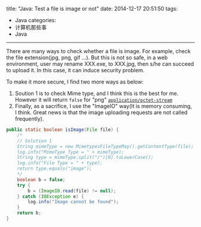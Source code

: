 title: "Java: Test a file is image or not"
date: 2014-12-17 20:51:50
tags:
 - Java
categories:
  - 计算机那些事
  - Java
---
There are many ways to check whether a file is image. For example, check the file extension(jpg, png, gif ...). But this is not so safe, in a web environment, user may rename XXX.exe, to XXX.jpg, then s/he can succeed to upload it. In this case, it can induce security problem.
<!-- more -->

To make it more secure, I find two more ways as below:
1. Soution 1 is to check Mime type, and I think this is the best for me. However it will return `false` for "png" [`application/octet-stream`](http://stackoverflow.com/questions/4855627/java-mimetypesfiletypemap-always-returning-application-octet-stream-on-android-e)      
2. Finally, as a sacrifice, I use the "ImageIO" way(It is memory consuming, I think. Great news is that the image uploading requests are not called frequently). 

```java
public static boolean isImage(File file) {
    /*
    // Solution 1 
    String mimeType = new MimetypesFileTypeMap().getContentType(file);
    log.info("MimeType Type = " + mimeType);
    String type = mimeType.split("/")[0].toLowerCase();
    log.info("File Type = " + type);
    return type.equals("image");
    */
    boolean b = false;
    try {
        b = (ImageIO.read(file) != null);
    } catch (IOException e) {
        log.info("Image cannot be found");
    }
    return b;
}
```